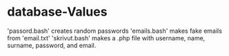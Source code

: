 # database-Values

'passord.bash' creates random passwords 
'emails.bash' makes fake emails from 'email.txt'
'skrivut.bash' makes a .php file with username, name, surname, password, and email.

